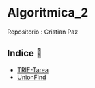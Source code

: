 # Algoritmica_2 

Repositorio : Cristian Paz

## Indice 📖
* [TRIE-Tarea](https://github.com/cricripaz/Algoritmica_2/blob/main/algoritmos/estructura_de_datos/trie/main.py)
* [UnionFind](google.com)